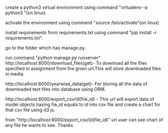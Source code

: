 create a python3 virtual environment using command "virtualenv -p python3 "(on linux)

activate the environment using command "source /bin/activate"(on linux)

install requirements from requirements.txt using command "pip install -r requirements.txt".

go to the folder which has manage.py.

run command "python manage.py runserver"
http://localhost:8000/download_files(get)- To download all the files specified in assignment from the given url.This will store downloaded files in media.


http://localhost:8000/yearwise_data(get)- For storing all the data of  downloaded text files into database using ORM.

http://localhost:8000/export_csv/id(file_id) - This url will export data of model objects having fie_id equals to id into csv file 
and create a chart for that csv file using d3 js.

from "http://localhost:8000/export_csv/id(file_id)"  url user can see chart of any file he wants to see.
Thanks
